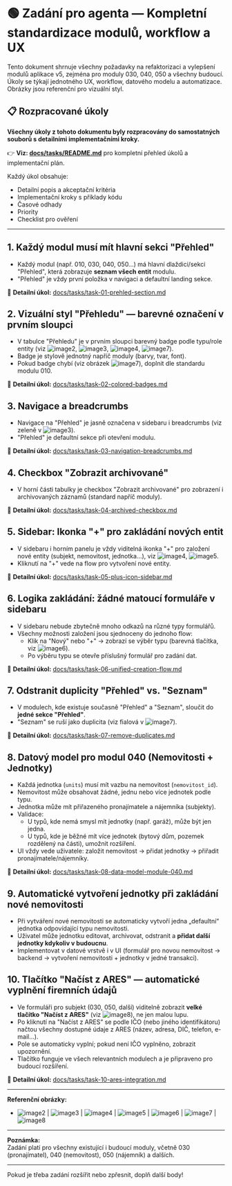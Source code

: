 # 🟢 Zadání pro agenta — Kompletní standardizace modulů, workflow a UX

Tento dokument shrnuje všechny požadavky na refaktorizaci a vylepšení modulů aplikace v5, zejména pro moduly 030, 040, 050 a všechny budoucí. Úkoly se týkají jednotného UX, workflow, datového modelu a automatizace. Obrázky jsou referenční pro vizuální styl.

## 📋 Rozpracované úkoly

**Všechny úkoly z tohoto dokumentu byly rozpracovány do samostatných souborů s detailními implementačními kroky.**

👉 **Viz: [docs/tasks/README.md](docs/tasks/README.md)** pro kompletní přehled úkolů a implementační plán.

Každý úkol obsahuje:
- Detailní popis a akceptační kritéria
- Implementační kroky s příklady kódu
- Časové odhady
- Priority
- Checklist pro ověření

---

## 1. Každý modul musí mít hlavní sekci "Přehled"
- Každý modul (např. 010, 030, 040, 050...) má hlavní dlaždici/sekci "Přehled", která zobrazuje **seznam všech entit** modulu.
- "Přehled" je vždy první položka v navigaci a defaultní landing sekce.

📝 **Detailní úkol:** [docs/tasks/task-01-prehled-section.md](docs/tasks/task-01-prehled-section.md)

## 2. Vizuální styl "Přehledu" — barevné označení v prvním sloupci
- V tabulce "Přehledu" je v prvním sloupci barevný badge podle typu/role entity (viz ![image2](image2), ![image3](image3), ![image4](image4), ![image7](image7)).
- Badge je stylově jednotný napříč moduly (barvy, tvar, font).
- Pokud badge chybí (viz obrázek ![image7](image7)), doplnit dle standardu modulu 010.

📝 **Detailní úkol:** [docs/tasks/task-02-colored-badges.md](docs/tasks/task-02-colored-badges.md)

## 3. Navigace a breadcrumbs
- Navigace na "Přehled" je jasně označena v sidebaru i breadcrumbs (viz zeleně v ![image3](image3)).
- "Přehled" je defaultní sekce při otevření modulu.

📝 **Detailní úkol:** [docs/tasks/task-03-navigation-breadcrumbs.md](docs/tasks/task-03-navigation-breadcrumbs.md)

## 4. Checkbox "Zobrazit archivované"
- V horní části tabulky je checkbox "Zobrazit archivované" pro zobrazení i archivovaných záznamů (standard napříč moduly).

📝 **Detailní úkol:** [docs/tasks/task-04-archived-checkbox.md](docs/tasks/task-04-archived-checkbox.md)

## 5. Sidebar: Ikonka "+" pro zakládání nových entit
- V sidebaru i horním panelu je vždy viditelná ikonka "+" pro založení nové entity (subjekt, nemovitost, jednotka...), viz ![image4](image4), ![image5](image5).
- Kliknutí na "+" vede na flow pro vytvoření nové entity.

📝 **Detailní úkol:** [docs/tasks/task-05-plus-icon-sidebar.md](docs/tasks/task-05-plus-icon-sidebar.md)

## 6. Logika zakládání: žádné matoucí formuláře v sidebaru
- V sidebaru nebude zbytečně mnoho odkazů na různé typy formulářů.
- Všechny možnosti založení jsou sjednoceny do jednoho flow:
    - Klik na "Nový" nebo "+" → zobrazí se výběr typu (barevná tlačítka, viz ![image6](image6)).
    - Po výběru typu se otevře příslušný formulář pro zadání dat.

📝 **Detailní úkol:** [docs/tasks/task-06-unified-creation-flow.md](docs/tasks/task-06-unified-creation-flow.md)

## 7. Odstranit duplicity "Přehled" vs. "Seznam"
- V modulech, kde existuje současně "Přehled" a "Seznam", sloučit do **jedné sekce "Přehled"**.
- "Seznam" se ruší jako duplicita (viz fialová v ![image7](image7)).

📝 **Detailní úkol:** [docs/tasks/task-07-remove-duplicates.md](docs/tasks/task-07-remove-duplicates.md)

## 8. Datový model pro modul 040 (Nemovitosti + Jednotky)
- Každá jednotka (`units`) musí mít vazbu na nemovitost (`nemovitost_id`).
- Nemovitost může obsahovat žádné, jednu nebo více jednotek podle typu.
- Jednotka může mít přiřazeného pronajímatele a nájemníka (subjekty).
- Validace:
    - U typů, kde nemá smysl mít jednotky (např. garáž), může být jen jedna.
    - U typů, kde je běžné mít více jednotek (bytový dům, pozemek rozdělený na části), umožnit rozšíření.
- UI vždy vede uživatele: založit nemovitost → přidat jednotky → přiřadit pronajímatele/nájemníky.

📝 **Detailní úkol:** [docs/tasks/task-08-data-model-module-040.md](docs/tasks/task-08-data-model-module-040.md)

## 9. Automatické vytvoření jednotky při zakládání nové nemovitosti
- Při vytváření nové nemovitosti se automaticky vytvoří jedna „defaultní“ jednotka odpovídající typu nemovitosti.
- Uživatel může jednotku editovat, archivovat, odstranit a **přidat další jednotky kdykoliv v budoucnu**.
- Implementovat v datové vrstvě i v UI (formulář pro novou nemovitost → backend → vytvoření nemovitosti + jednotky v jedné transakci).

## 10. Tlačítko "Načíst z ARES" — automatické vyplnění firemních údajů
- Ve formuláři pro subjekt (030, 050, další) viditelně zobrazit **velké tlačítko "Načíst z ARES"** (viz ![image8](image8)), ne jen malou lupu.
- Po kliknutí na "Načíst z ARES" se podle IČO (nebo jiného identifikátoru) načtou všechny dostupné údaje z ARES (název, adresa, DIČ, telefon, e-mail...).
- Pole se automaticky vyplní; pokud není IČO vyplněno, zobrazit upozornění.  
- Tlačítko funguje ve všech relevantních modulech a je připraveno pro budoucí rozšíření.

📝 **Detailní úkol:** [docs/tasks/task-10-ares-integration.md](docs/tasks/task-10-ares-integration.md)

---

**Referenční obrázky:**  
- ![image2](image2) | ![image3](image3) | ![image4](image4) | ![image5](image5) | ![image6](image6) | ![image7](image7) | ![image8](image8)

---

**Poznámka:**  
Zadání platí pro všechny existující i budoucí moduly, včetně 030 (pronajímatel), 040 (nemovitost), 050 (nájemník) a dalších.

---

Pokud je třeba zadání rozšířit nebo zpřesnit, doplň další body!
